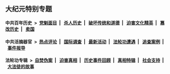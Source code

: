 ## 大纪元特别专题

#### 中共百年历史 &nbsp;>&nbsp; [党魁面目](indexes/nf1176107/README.md?04270430) &nbsp;| &nbsp; [杀人历史](indexes/nf1176106/README.md?04270430) &nbsp;| &nbsp; [破坏传统和道德](indexes/nf1176106/README.md?04270430) &nbsp;| &nbsp; [迫害文化精英](indexes/nf1176111/README.md?04270430) &nbsp;| &nbsp; [篡改历史](indexes/nf1176115/README.md?04270430) &nbsp;| &nbsp; [卖国](indexes/nf1176117/README.md?04270430) 

#### 中共活摘器官 &nbsp;>&nbsp; [热点评论](indexes/nf5879/README.md?04270430) &nbsp;| &nbsp; [国际调查](indexes/nf5947/README.md?04270430) &nbsp;| &nbsp; [最新活动](indexes/nf5883/README.md?04270430) &nbsp;| &nbsp; [法轮功遭遇](indexes/nf5881/README.md?04270430) &nbsp;| &nbsp; [追查案例](indexes/nf5880/README.md?04270430) &nbsp;| &nbsp; [事件报导](indexes/nf5877/README.md?04270430) 

#### 法轮功专辑 &nbsp;>&nbsp; [自焚伪案](indexes/nf5562/README.md?04270430) &nbsp;| &nbsp; [迫害真相](indexes/nf4379/README.md?04270430) &nbsp;| &nbsp; [历史事件回顾](indexes/nf5793/README.md?04270430) &nbsp;| &nbsp; [真相特辑](indexes/nf4389/README.md?04270430) &nbsp;| &nbsp; [社会支持](indexes/nf4386/README.md?04270430) &nbsp;| &nbsp; [大法徒的故事](indexes/nf1147481/README.md?04270430) 


